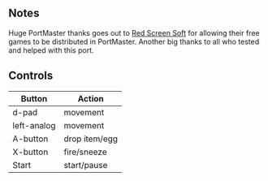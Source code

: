 ## Notes

Huge PortMaster thanks goes out to [Red Screen Soft](https://all-x.itch.io/pepper-pengui) for allowing their free games to be distributed in PortMaster.
Another big thanks to all who tested and helped with this port.

## Controls

| Button | Action |
|--|--| 
|d-pad |movement |
|left-analog |movement |
|A-button |drop item/egg|
|X-button|fire/sneeze|
|Start|start/pause|



